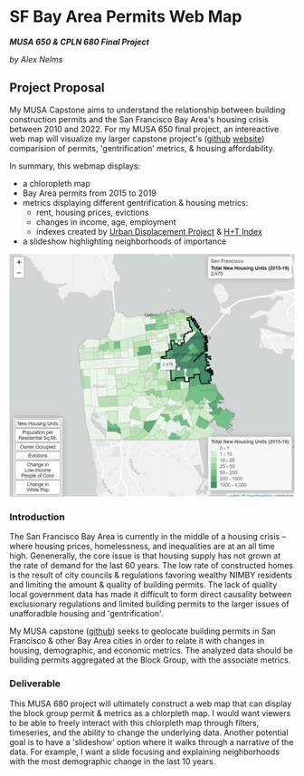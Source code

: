 # SF Bay Area Permits Web Map
***MUSA 650 & CPLN 680 Final Project***

*by Alex Nelms*

## Project Proposal
My MUSA Capstone aims to understand the relationship between building construction permits and the San Francisco Bay Area's housing crisis between 2010 and 2022. For my MUSA 650 final project, an intereactive web map will visualize my larger capstone project's ([github](https://github.com/CPLN-680-Spring-2022/Nelms_Alex_BuildingPermits) [website](https://nelmsal.github.io/PermitMetrics_FinalReport.html)) comparision of permits, 'gentrification' metrics, & housing affordability.

In summary, this webmap displays:
 * a chloropleth map
 * Bay Area permits from 2015 to 2019
 * metrics displaying different gentrification & housing metrics:
     * rent, housing prices, evictions
     * changes in income, age, employment
     * indexes created by [Urban Displacement Project](https://www.urbandisplacement.org/) & [H+T Index](https://htaindex.cnt.org/)
 * a slideshow highlighting neighborhoods of importance

![preview](preview.png)

### Introduction
The San Francisco Bay Area is currently in the middle of a housing crisis – where housing prices, homelessness, and inequalities are at an all time high. Genenerally, the core issue is that housing supply has not grown at the rate of demand for the last 60 years. The low rate of constructed homes is the result of city councils & regulations favoring wealthy NIMBY residents and limiting the amount & quality of building permits. The lack of quality local government data has made it difficult to form direct causality between exclusionary regulations and limited building permits to the larger issues of unafforadble housing and 'gentrification'.

My MUSA capstone ([github](https://github.com/CPLN-680-Spring-2022/Nelms_Alex_BuildingPermits)) seeks to geolocate building permits in San Francisco & other Bay Area cities in order to relate it with changes in housing, demographic, and economic metrics. The analyzed data should be building permits aggregated at the Block Group, with the associate metrics. 

### Deliverable
This MUSA 680 project will ultimately construct a web map that can display the block group permit & metrics as a chlorpleth map. I would want viewers to be able to freely interact with this chlorpleth map through filters, timeseries, and the ability to change the underlying data. Another potential goal is to have a 'slideshow' option where it walks through a narrative of the data. For example, I want a slide focusing and explaining neighborhoods with the most demographic change in the last 10 years. 

